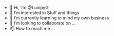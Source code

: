 - 👋 Hi, I’m @LumpyG
- 👀 I’m interested in Stuff and things
- 🌱 I’m currently learning to mind my own business
- 💞️ I’m looking to collaborate on ...
- 📫 How to reach me ...

<!---
LumpyG/LumpyG is a ✨ special ✨ repository because its `README.md` (this file) appears on your GitHub profile.
You can click the Preview link to take a look at your changes.
--->
